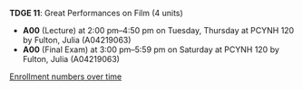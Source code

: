 **TDGE 11**: Great Performances on Film (4 units)

- **A00** (Lecture) at 2:00 pm–4:50 pm on Tuesday, Thursday at PCYNH 120 by Fulton, Julia (A04219063)
- **A00** (Final Exam) at 3:00 pm–5:59 pm on Saturday at PCYNH 120 by Fulton, Julia (A04219063)

[Enrollment numbers over time](./TDGE11.tsv)
